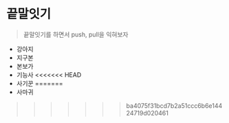 # 끝말잇기
> 끝말잇기를 하면서 push, pull을 익혀보자

- 강아지
- 지구본
- 본보가
- 기능사
<<<<<<< HEAD
- 사기꾼
=======
- 사마귀
>>>>>>> ba4075f31bcd7b2a51ccc6b6e14424719d020461
